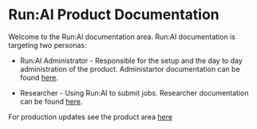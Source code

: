 # Run:AI Product Documentation

Welcome to the Run:AI documentation area. Run:AI documentation is targeting two personas:

* Run:AI Administrator - Responsible for the setup and the day to day administration of the  product. Administartor documentation can be found [here](./Administrator/Cluster-Setup/Cluster-Setup-Start-Here.md).

* Researcher - Using Run:AI to submit jobs. Researcher documentation can be found [here](./Researcher/Walkthroughs/Run-AI-Walkthroughs.md).

For production updates see the product area [here](./Product/Whats-New.md)



